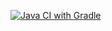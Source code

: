 [![Java CI with Gradle](https://github.com/Alekseev007/webTest/actions/workflows/gradle-publish.yml/badge.svg)](https://github.com/Alekseev007/webTest/actions/workflows/gradle-publish.yml)
